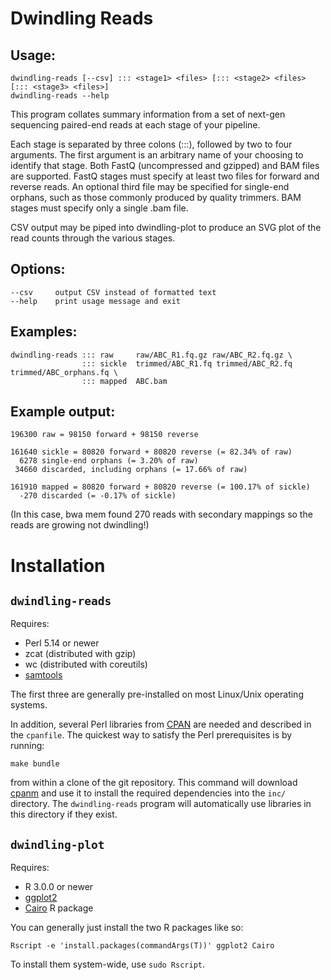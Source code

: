 # Dwindling Reads

## Usage:

    dwindling-reads [--csv] ::: <stage1> <files> [::: <stage2> <files> [::: <stage3> <files>]
    dwindling-reads --help

This program collates summary information from a set of next-gen sequencing
paired-end reads at each stage of your pipeline.

Each stage is separated by three colons (:::), followed by two to four
arguments.  The first argument is an arbitrary name of your choosing to
identify that stage.  Both FastQ (uncompressed and gzipped) and BAM files are
supported.  FastQ stages must specify at least two files for forward and
reverse reads.  An optional third file may be specified for single-end orphans,
such as those commonly produced by quality trimmers.  BAM stages must specify
only a single .bam file.

CSV output may be piped into dwindling-plot to produce an SVG plot of the read
counts through the various stages.

## Options:

    --csv     output CSV instead of formatted text
    --help    print usage message and exit

## Examples:

    dwindling-reads ::: raw     raw/ABC_R1.fq.gz raw/ABC_R2.fq.gz \
                    ::: sickle  trimmed/ABC_R1.fq trimmed/ABC_R2.fq trimmed/ABC_orphans.fq \
                    ::: mapped  ABC.bam

## Example output:

    196300 raw = 98150 forward + 98150 reverse

    161640 sickle = 80820 forward + 80820 reverse (= 82.34% of raw)
      6278 single-end orphans (= 3.20% of raw)
     34660 discarded, including orphans (= 17.66% of raw)

    161910 mapped = 80820 forward + 80820 reverse (= 100.17% of sickle)
      -270 discarded (= -0.17% of sickle)

(In this case, bwa mem found 270 reads with secondary mappings so the reads
are growing not dwindling!)


# Installation

## `dwindling-reads`

Requires:

* Perl 5.14 or newer
* zcat (distributed with gzip)
* wc (distributed with coreutils)
* [samtools](http://htslib.org)

The first three are generally pre-installed on most Linux/Unix operating
systems.

In addition, several Perl libraries from [CPAN](http://cpan.org) are needed and
described in the `cpanfile`.  The quickest way to satisfy the Perl
prerequisites is by running:

    make bundle

from within a clone of the git repository.  This command will download
[cpanm](https://metacpan.org/pod/App::cpanminus) and use it to install the
required dependencies into the `inc/` directory.  The `dwindling-reads` program
will automatically use libraries in this directory if they exist.

## `dwindling-plot`

Requires:

* R 3.0.0 or newer
* [ggplot2](http://ggplot2.org/)
* [Cairo](http://www.rforge.net/Cairo/) R package

You can generally just install the two R packages like so:

    Rscript -e 'install.packages(commandArgs(T))' ggplot2 Cairo

To install them system-wide, use `sudo Rscript`.
